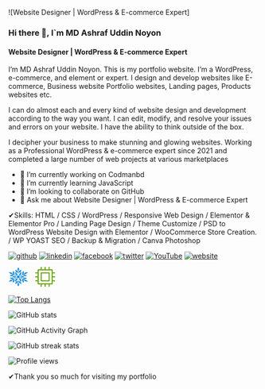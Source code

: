 ![Website Designer | WordPress & E-commerce Expert]

### Hi there 👋, I`m MD Ashraf Uddin Noyon 
#### Website Designer | WordPress & E-commerce Expert

I’m MD Ashraf Uddin Noyon. This is my portfolio website. I’m a WordPress, e-commerce, and element or expert. I design and develop websites like E-commerce, Business website Portfolio websites, Landing pages, Products websites etc.

I can do almost each and every kind of website design and development according to the way you want. I can edit, modify, and resolve your issues and errors on your website. I have the ability to think outside of the box.

I decipher your business to make stunning and glowing websites. Working as a Professional WordPress & e-commerce expert since 2021 and completed a large number of web projects at various marketplaces

- 🔭 I’m currently working on Codmanbd 
- 🌱 I’m currently learning JavaScript 
- 👯 I’m looking to collaborate on GitHub 
- 💬 Ask me about Website Designer | WordPress & E-commerce Expert 


✔Skills: HTML / CSS / WordPress / Responsive Web Design / Elementor & Elementor Pro / Landing Page Design / Theme Customize / PSD to WordPress Website Design with Elementor / WooCommerce Store Creation. / WP YOAST SEO / Backup & Migration / Canva Photoshop


[<img src='https://cdn.jsdelivr.net/npm/simple-icons@3.0.1/icons/github.svg' alt='github' height='40'>](https://github.com/https://github.com/MdAshrafuddinnoyon)  [<img src='https://cdn.jsdelivr.net/npm/simple-icons@3.0.1/icons/linkedin.svg' alt='linkedin' height='40'>](https://www.linkedin.com/in/https://www.linkedin.com/in/md-ashraf-uddin-noyon//)  [<img src='https://cdn.jsdelivr.net/npm/simple-icons@3.0.1/icons/facebook.svg' alt='facebook' height='40'>](https://www.facebook.com/https://web.facebook.com/fmaun)  [<img src='https://cdn.jsdelivr.net/npm/simple-icons@3.0.1/icons/twitter.svg' alt='twitter' height='40'>](https://twitter.com/https://twitter.com/Mdashraf_uddin)  [<img src='https://cdn.jsdelivr.net/npm/simple-icons@3.0.1/icons/youtube.svg' alt='YouTube' height='40'>](https://www.youtube.com/channel/https://www.youtube.com/channel/UC4OLzvZK78tO8ZHbQKaDMfg)  [<img src='https://cdn.jsdelivr.net/npm/simple-icons@3.0.1/icons/icloud.svg' alt='website' height='40'>](http://www.fmaun.com)  

<a href='https://archiveprogram.github.com/'><img src='https://raw.githubusercontent.com/acervenky/animated-github-badges/master/assets/acbadge.gif' width='40' height='40'></a> <a href='https://docs.github.com/en/developers'><img src='https://raw.githubusercontent.com/acervenky/animated-github-badges/master/assets/devbadge.gif' width='40' height='40'></a> 

[![Top Langs](https://github-readme-stats.vercel.app/api/top-langs/?username=https://github.com/MdAshrafuddinnoyon)](https://github.com/anuraghazra/github-readme-stats)

![GitHub stats](https://github-readme-stats.vercel.app/api?username=https://github.com/MdAshrafuddinnoyon&show_icons=true)  

![GitHub Activity Graph](https://activity-graph.herokuapp.com/graph?username=https://github.com/MdAshrafuddinnoyon)  

![GitHub streak stats](https://github-readme-streak-stats.herokuapp.com/?user=https://github.com/MdAshrafuddinnoyon)  

![Profile views](https://gpvc.arturio.dev/https://github.com/MdAshrafuddinnoyon)  


✔Thank you so much for visiting my portfolio
